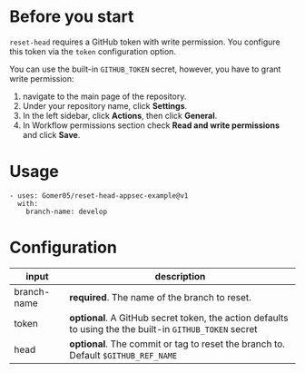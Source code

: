 # Before you start

`reset-head` requires a GitHub token with write permission.
You configure this token via the `token` configuration option.

You can use the built-in `GITHUB_TOKEN` secret, however, you have to grant write permission:

1. navigate to the main page of the repository.
2. Under your repository name, click **Settings**.
3. In the left sidebar, click **Actions**, then click **General**.
4. In Workflow permissions section check **Read and write permissions** and click **Save**.

# Usage

```
- uses: Gomer05/reset-head-appsec-example@v1
  with:
    branch-name: develop
```

# Configuration

| input       | description                                                                                              |
| ----------- | -------------------------------------------------------------------------------------------------------- |
| branch-name | **required**. The name of the branch to reset.                                                           |
| token       | **optional**. A GitHub secret token, the action defaults to using the the built-in `GITHUB_TOKEN` secret |
| head        | **optional**. The commit or tag to reset the branch to. Default `$GITHUB_REF_NAME`                       |
